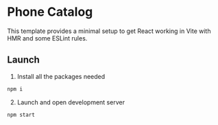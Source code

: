 # Phone Catalog

This template provides a minimal setup to get React working in Vite with HMR and some ESLint rules.

## Launch

1. Install all the packages needed
```bash
npm i
```

2. Launch and open development server
```bash
npm start
```
